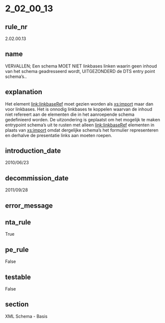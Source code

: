 # 2_02_00_13

## rule_nr
2.02.00.13

## name
VERVALLEN; Een schema MOET NIET linkbases linken waarin geen inhoud van het schema geadresseerd wordt, UITGEZONDERD de DTS entry point schema’s..

## explanation
Het element <link:linkbaseRef> moet gezien worden als <xs:import> maar dan voor linkbases. Het is onnodig linkbases te koppelen waarvan de inhoud niet refereert aan de elementen die in het aanroepende schema gedefinieerd worden. De uitzondering is geplaatst om het mogelijk te maken entrypoint schema’s uit te rusten met alleen <link:linkbaseRef> elementen in plaats van <xs:import> omdat dergelijke schema’s het formulier representeren en derhalve de presentatie links aan moeten roepen.

## introduction_date
2010/06/23

## decommission_date
2011/09/28

## error_message


## nta_rule
True

## pe_rule
False

## testable
False

## section
XML Schema - Basis

